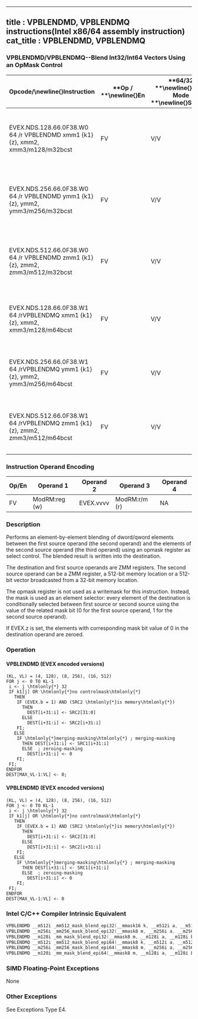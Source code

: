 ----------------------------
title : VPBLENDMD, VPBLENDMQ instructions(Intel x86/64 assembly instruction)
cat_title : VPBLENDMD, VPBLENDMQ
----------------------------
### VPBLENDMD/VPBLENDMQ--Blend Int32/Int64 Vectors Using an OpMask Control


|**Opcode/**\newline{}**Instruction**|**Op / **\newline{}**En**|**64/32 **\newline{}**bit Mode **\newline{}**Support**|**CPUID **\newline{}**Feature **\newline{}**Flag**|**Description**|
|------------------------------------|-------------------------|------------------------------------------------------|--------------------------------------------------|---------------|
|EVEX.NDS.128.66.0F38.W0 64 /r VPBLENDMD xmm1 {k1}{z}, xmm2, xmm3/m128/m32bcst|FV|V/V|AVX512VLAVX512F|Blend doubleword integer vector xmm2 and doubleword vector xmm3/m128/m32bcst and store the result in xmm1, under control mask.|
|EVEX.NDS.256.66.0F38.W0 64 /r VPBLENDMD ymm1 {k1}{z}, ymm2, ymm3/m256/m32bcst|FV|V/V|AVX512VLAVX512F|Blend doubleword integer vector ymm2 and doubleword vector ymm3/m256/m32bcst and store the result in ymm1, under control mask.|
|EVEX.NDS.512.66.0F38.W0 64 /r VPBLENDMD zmm1 {k1}{z}, zmm2, zmm3/m512/m32bcst|FV|V/V|AVX512F|Blend doubleword integer vector zmm2 and doubleword vector zmm3/m512/m32bcst and store the result in zmm1, under control mask.|
|EVEX.NDS.128.66.0F38.W1 64 /rVPBLENDMQ xmm1 {k1}{z}, xmm2, xmm3/m128/m64bcst|FV|V/V|AVX512VLAVX512F|Blend quadword integer vector xmm2 and quadword vector xmm3/m128/m64bcst and store the result in xmm1, under control mask.|
|EVEX.NDS.256.66.0F38.W1 64 /rVPBLENDMQ ymm1 {k1}{z}, ymm2, ymm3/m256/m64bcst|FV|V/V|AVX512VLAVX512F|Blend quadword integer vector ymm2 and quadword vector ymm3/m256/m64bcst and store the result in ymm1, under control mask.|
|EVEX.NDS.512.66.0F38.W1 64 /rVPBLENDMQ zmm1 {k1}{z}, zmm2, zmm3/m512/m64bcst|FV|V/V|AVX512F|Blend quadword integer vector zmm2 and quadword vector zmm3/m512/m64bcst and store the result in zmm1, under control mask.|
### Instruction Operand Encoding


|Op/En|Operand 1|Operand 2|Operand 3|Operand 4|
|-----|---------|---------|---------|---------|
|FV|ModRM:reg (w)|EVEX.vvvv|ModRM:r/m (r)|NA|
### Description


Performs an element-by-element blending of dword/qword elements between the first source operand (the second operand) and the elements of the second source operand (the third operand) using an opmask register as select control. The blended result is written into the destination. 

The destination and first source operands are ZMM registers. The second source operand can be a ZMM register, a 512-bit memory location or a 512-bit vector broadcasted from a 32-bit memory location.

The opmask register is not used as a writemask for this instruction. Instead, the mask is used as an element selector: every element of the destination is conditionally selected between first source or second source using the value of the related mask bit (0 for the first source operand, 1 for the second source operand).

If EVEX.z is set, the elements with corresponding mask bit value of 0 in the destination operand are zeroed.


### Operation
#### VPBLENDMD (EVEX encoded versions)
```info-verb
(KL, VL) = (4, 128), (8, 256), (16, 512)
FOR j <-  0 TO KL-1
 i  <- j \htmlonly{*} 32
 IF k1[j] OR \htmlonly{*}no controlmask\htmlonly{*}
   THEN
    IF (EVEX.b = 1) AND (SRC2 \htmlonly{*}is memory\htmlonly{*})
      THEN
        DEST[i+31:i]  <- SRC2[31:0]
      ELSE 
        DEST[i+31:i] <-  SRC2[i+31:i]
    FI;
   ELSE 
    IF \htmlonly{*}merging-masking\htmlonly{*} ; merging-masking
      THEN DEST[i+31:i] <-  SRC1[i+31:i]
      ELSE  ; zeroing-masking
        DEST[i+31:i]  <- 0
    FI;
 FI;
ENDFOR
DEST[MAX_VL-1:VL]  <- 0;
```
#### VPBLENDMD (EVEX encoded versions)
```info-verb
(KL, VL) = (4, 128), (8, 256), (16, 512)
FOR j  <- 0 TO KL-1
 i  <- j \htmlonly{*} 32
 IF k1[j] OR \htmlonly{*}no controlmask\htmlonly{*}
   THEN
    IF (EVEX.b = 1) AND (SRC2 \htmlonly{*}is memory\htmlonly{*})
      THEN
        DEST[i+31:i] <-  SRC2[31:0]
      ELSE 
        DEST[i+31:i]  <- SRC2[i+31:i]
    FI;
   ELSE 
    IF \htmlonly{*}merging-masking\htmlonly{*} ; merging-masking
      THEN DEST[i+31:i] <-  SRC1[i+31:i]
      ELSE  ; zeroing-masking
        DEST[i+31:i]  <- 0
    FI;
 FI;
ENDFOR
DEST[MAX_VL-1:VL] <-  0
```

### Intel C/C++ Compiler Intrinsic Equivalent

```cpp
VPBLENDMD __m512i _mm512_mask_blend_epi32(__mmask16 k, __m512i a, __m512i b);
VPBLENDMD __m256i _mm256_mask_blend_epi32(__mmask8 m, __m256i a, __m256i b);
VPBLENDMD __m128i _mm_mask_blend_epi32(__mmask8 m, __m128i a, __m128i b);
VPBLENDMQ __m512i _mm512_mask_blend_epi64(__mmask8 k, __m512i a, __m512i b);
VPBLENDMQ __m256i _mm256_mask_blend_epi64(__mmask8 m, __m256i a, __m256i b);
VPBLENDMQ __m128i _mm_mask_blend_epi64(__mmask8 m, __m128i a, __m128i b);
```
### SIMD Floating-Point Exceptions


None

### Other Exceptions


See Exceptions Type E4.

